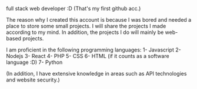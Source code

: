 full stack web developer :D
(That's my first github acc.)

The reason why I created this account is because I was bored and needed a place to store some small projects.
I will share the projects I made according to my mind. In addition, the projects I do will mainly be web-based projects.

I am proficient in the following programming languages:
1- Javascript
2- Nodejs
3- React
4- PHP
5- CSS
6- HTML (if it counts as a software language :D)
7- Python

(In addition, I have extensive knowledge in areas such as API technologies and website security.)
